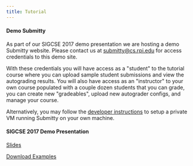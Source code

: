 ```yaml
---
title: Tutorial
---
```


#### Demo Submitty

As part of our SIGCSE 2017 demo presentation we are hosting a demo
Submitty website.  Please contact us at
[submitty@cs.rpi.edu](mailto:submitty@cs.rpi.edu) for access
credentials to this demo site.

With these credentials you will have access as a "student" to the
tutorial course where you can upload sample student submissions and
view the autograding results.  You will also have access as an
"instructor" to your own course populated with a couple dozen students
that you can grade, you can create new "gradeables", upload new
autograder configs, and manage your course.

Alternatively, you may follow the [developer
instructions](/developer/) to setup a private VM running
Submitty on your own machine.


#### SIGCSE 2017 Demo Presentation

[Slides](https://github.com/Submitty/Tutorial/raw/master/presentation/Submitty%20Demo%20SIGCSE%20March%2010%202017.pdf)
  
[Download Examples](https://github.com/Submitty/Tutorial/archive/master.zip)



